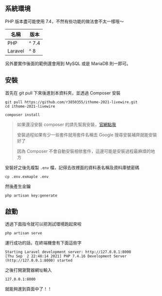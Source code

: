 ## 系統環境

PHP 版本盡可能使用 7.4，不然有些功能的做法會不太一樣哦～

|名稱|版本|
|---|---|
|PHP|^ 7.4|
|Laravel|^ 8|

另外要實作後面的範例還會用到 MySQL 或是 MariaDB 則一即可。

## 安裝

首先在 git pull 下來後進到本資料夾，並透過 Composer 安裝

```
git pull https://github.com/r3850355/ithome-2021-livewire.git
cd ithome-2021-livewire

composer install
```

> 如果還沒安裝 composer 的請先幫我安裝，[官網點我](https://getcomposer.org/)
> 
> 安裝過程如果有少一些套件就用套件名稱去 Google 搜尋安裝補齊就能安裝好了
> 
>  因為 Composer 不會自動安裝相依套件，這邊可能是安裝過程最麻煩的地方

安裝好之後先複製 `.env` 檔，記得去改裡面的資料表名稱及資料庫號密碼

```
cp .env.exmaple .env
```

然後產生金鑰

```
php artisan key:generate
```

## 啟動

透過下面指令就可以把測試環境跑起來啦

```
php artisan serve
```

運行成功的話，在終端機會有下面這些字

```
Starting Laravel development server: http://127.0.0.1:8000
[Thu Sep  2 22:48:14 2021] PHP 7.4.16 Development Server (http://127.0.0.1:8000) started
```
之後打開瀏覽器網址輸入

```
127.0.0.1:8000
```

就能夠進到頁面中了！！

